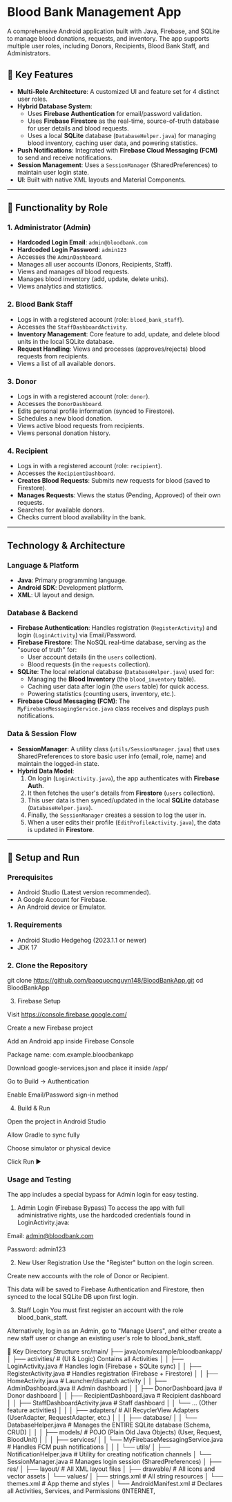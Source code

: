 # Blood Bank Management App

A comprehensive Android application built with Java, Firebase, and SQLite to manage blood donations, requests, and inventory. The app supports multiple user roles, including Donors, Recipients, Blood Bank Staff, and Administrators.

## 🌟 Key Features

* **Multi-Role Architecture**: A customized UI and feature set for 4 distinct user roles.
* **Hybrid Database System**:
  * Uses **Firebase Authentication** for email/password validation.
  * Uses **Firebase Firestore** as the real-time, source-of-truth database for user details and blood requests.
  * Uses a local **SQLite** database (`DatabaseHelper.java`) for managing blood inventory, caching user data, and powering statistics.
* **Push Notifications**: Integrated with **Firebase Cloud Messaging (FCM)** to send and receive notifications.
* **Session Management**: Uses a `SessionManager` (SharedPreferences) to maintain user login state.
* **UI**: Built with native XML layouts and Material Components.

---

## 🔑 Functionality by Role

### 1. Administrator (Admin)
* **Hardcoded Login Email**: `admin@bloodbank.com`
* **Hardcoded Login Password**: `admin123`
* Accesses the `AdminDashboard`.
* Manages all user accounts (Donors, Recipients, Staff).
* Views and manages *all* blood requests.
* Manages blood inventory (add, update, delete units).
* Views analytics and statistics.

### 2. Blood Bank Staff
* Logs in with a registered account (role: `blood_bank_staff`).
* Accesses the `StaffDashboardActivity`.
* **Inventory Management**: Core feature to add, update, and delete blood units in the local SQLite database.
* **Request Handling**: Views and processes (approves/rejects) blood requests from recipients.
* Views a list of all available donors.

### 3. Donor
* Logs in with a registered account (role: `donor`).
* Accesses the `DonorDashboard`.
* Edits personal profile information (synced to Firestore).
* Schedules a new blood donation.
* Views active blood requests from recipients.
* Views personal donation history.

### 4. Recipient
* Logs in with a registered account (role: `recipient`).
* Accesses the `RecipientDashboard`.
* **Creates Blood Requests**: Submits new requests for blood (saved to Firestore).
* **Manages Requests**: Views the status (Pending, Approved) of their own requests.
* Searches for available donors.
* Checks current blood availability in the bank.

---

## Technology & Architecture

### Language & Platform
* **Java**: Primary programming language.
* **Android SDK**: Development platform.
* **XML**: UI layout and design.

### Database & Backend
* **Firebase Authentication**: Handles registration (`RegisterActivity`) and login (`LoginActivity`) via Email/Password.
* **Firebase Firestore**: The NoSQL real-time database, serving as the "source of truth" for:
  * User account details (in the `users` collection).
  * Blood requests (in the `requests` collection).
* **SQLite**: The local relational database (`DatabaseHelper.java`) used for:
  * Managing the **Blood Inventory** (the `blood_inventory` table).
  * Caching user data after login (the `users` table) for quick access.
  * Powering statistics (counting users, inventory, etc.).
* **Firebase Cloud Messaging (FCM)**: The `MyFirebaseMessagingService.java` class receives and displays push notifications.

### Data & Session Flow
* **SessionManager**: A utility class (`utils/SessionManager.java`) that uses SharedPreferences to store basic user info (email, role, name) and maintain the logged-in state.
* **Hybrid Data Model**:
  1.  On login (`LoginActivity.java`), the app authenticates with **Firebase Auth**.
  2.  It then fetches the user's details from **Firestore** (`users` collection).
  3.  This user data is then synced/updated in the local **SQLite** database (`DatabaseHelper.java`).
  4.  Finally, the `SessionManager` creates a session to log the user in.
  5.  When a user edits their profile (`EditProfileActivity.java`), the data is updated in **Firestore**.

---

## 🚀 Setup and Run

### Prerequisites
* Android Studio (Latest version recommended).
* A Google Account for Firebase.
* An Android device or Emulator.

### 1. Requirements

- Android Studio Hedgehog (2023.1.1 or newer)
- JDK 17

### 2. Clone the Repository

git clone https://github.com/baoquocnguyn148/BloodBankApp.git
cd BloodBankApp

3. Firebase Setup

Visit https://console.firebase.google.com/

Create a new Firebase project

Add an Android app inside Firebase Console

Package name: com.example.bloodbankapp

Download google-services.json and place it inside /app/

Go to Build → Authentication

Enable Email/Password sign-in method

4. Build & Run

Open the project in Android Studio

Allow Gradle to sync fully

Choose simulator or physical device

Click Run ▶

### Usage and Testing
The app includes a special bypass for Admin login for easy testing.

1. Admin Login (Firebase Bypass)
   To access the app with full administrative rights, use the hardcoded credentials found in LoginActivity.java:

Email: admin@bloodbank.com

Password: admin123

2. New User Registration
   Use the "Register" button on the login screen.

Create new accounts with the role of Donor or Recipient.

This data will be saved to Firebase Authentication and Firestore, then synced to the local SQLite DB upon first login.

3. Staff Login
   You must first register an account with the role blood_bank_staff.

Alternatively, log in as an Admin, go to "Manage Users", and either create a new staff user or change an existing user's role to blood_bank_staff.

📂 Key Directory Structure
src/main/
├── java/com/example/bloodbankapp/
│   ├── activities/     # (UI & Logic) Contains all Activities
│   │   ├── LoginActivity.java       # Handles login (Firebase + SQLite sync)
│   │   ├── RegisterActivity.java    # Handles registration (Firebase + Firestore)
│   │   ├── HomeActivity.java        # Launcher/dispatch activity
│   │   ├── AdminDashboard.java      # Admin dashboard
│   │   ├── DonorDashboard.java      # Donor dashboard
│   │   ├── RecipientDashboard.java  # Recipient dashboard
│   │   ├── StaffDashboardActivity.java # Staff dashboard
│   │   └── ... (Other feature activities)
│   │
│   ├── adapters/       # All RecyclerView Adapters (UserAdapter, RequestAdapter, etc.)
│   │
│   ├── database/
│   │   └── DatabaseHelper.java      # Manages the ENTIRE SQLite database (Schema, CRUD)
│   │
│   ├── models/         # POJO (Plain Old Java Objects) (User, Request, BloodUnit)
│   │
│   ├── services/
│   │   └── MyFirebaseMessagingService.java # Handles FCM push notifications
│   │
│   └── utils/
│       ├── NotificationHelper.java  # Utility for creating notification channels
│       └── SessionManager.java      # Manages login session (SharedPreferences)
│
├── res/
│   ├── layout/         # All XML layout files
│   ├── drawable/       # All icons and vector assets
│   └── values/
│       ├── strings.xml     # All string resources
│       └── themes.xml      # App theme and styles
│
└── AndroidManifest.xml   # Declares all Activities, Services, and Permissions (INTERNET,
